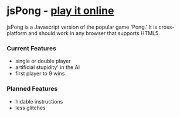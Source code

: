 # jsPong - [play it online](http://syzygy-dev333.github.io/jsPong)
jsPong is a Javascript version of the popular game 'Pong.'
It is cross-platform and should work in any browser that supports HTML5.

### Current Features

* single or double player
* artificial stupidity' in the AI
* first player to 9 wins

### Planned Features

* hidable instructions
* less glitches
